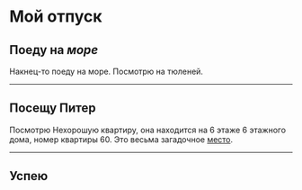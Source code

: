 # Мой отпуск

## Поеду на *море*

Накнец-то поеду на море.
Посмотрю на тюленей.

---

## Посещу **Питер**

Посмотрю Нехорошую квартиру, она находится на 6 этаже 6 этажного дома, номер квартиры 60. Это весьма загадочное [место](https://yandex.ru/maps/-/CCUJZIcN1A). 

---

## Успею
